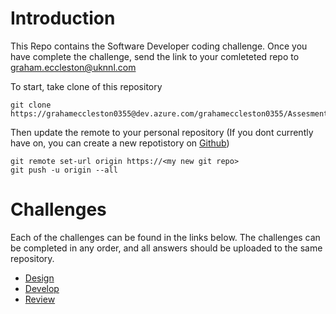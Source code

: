 # Introduction 
This Repo contains the Software Developer coding challenge. Once you have complete the challenge, send the link to your comleteted repo to <graham.eccleston@uknnl.com>

To start, take clone of this repository

    git clone https://grahameccleston0355@dev.azure.com/grahameccleston0355/Assesment/_git/Assesment

Then update the remote to your personal repository (If you dont currently have on, you can create a new repotistory on [Github](https://github.com/))
    
    git remote set-url origin https://<my new git repo>
    git push -u origin --all

# Challenges

Each of the challenges can be found in the links below. The challenges can be completed in any order, and all answers should be uploaded to the same repository.

* [Design](/Challenges/Design/README.md) 
* [Develop](/Challenges/Develop/README.md)
* [Review](/Challenges/Review/README.md)